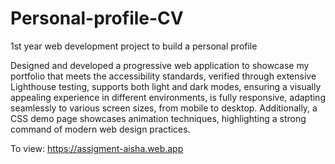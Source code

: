 # Personal-profile-CV
1st year web development project to build a personal profile 

Designed and developed a progressive web application to showcase my portfolio that meets  the  accessibility standards, verified through extensive Lighthouse testing,  supports both light and dark modes, ensuring a visually appealing experience in different environments, is fully responsive, adapting seamlessly to various screen sizes, from mobile to desktop. Additionally, a CSS demo page showcases  animation techniques, highlighting a strong command of modern web design practices.

To view: https://assigment-aisha.web.app
